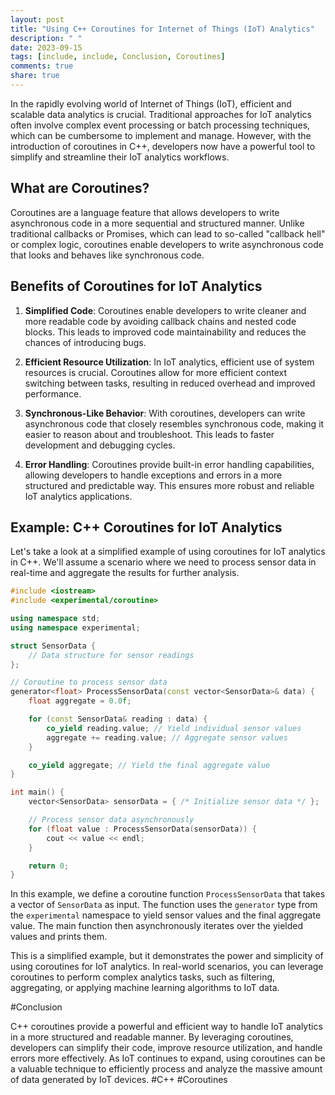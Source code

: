 ```yaml
---
layout: post
title: "Using C++ Coroutines for Internet of Things (IoT) Analytics"
description: " "
date: 2023-09-15
tags: [include, include, Conclusion, Coroutines]
comments: true
share: true
---
```


In the rapidly evolving world of Internet of Things (IoT), efficient and scalable data analytics is crucial. Traditional approaches for IoT analytics often involve complex event processing or batch processing techniques, which can be cumbersome to implement and manage. However, with the introduction of coroutines in C++, developers now have a powerful tool to simplify and streamline their IoT analytics workflows.

## What are Coroutines?

Coroutines are a language feature that allows developers to write asynchronous code in a more sequential and structured manner. Unlike traditional callbacks or Promises, which can lead to so-called "callback hell" or complex logic, coroutines enable developers to write asynchronous code that looks and behaves like synchronous code.

## Benefits of Coroutines for IoT Analytics

1. **Simplified Code**: Coroutines enable developers to write cleaner and more readable code by avoiding callback chains and nested code blocks. This leads to improved code maintainability and reduces the chances of introducing bugs.

2. **Efficient Resource Utilization**: In IoT analytics, efficient use of system resources is crucial. Coroutines allow for more efficient context switching between tasks, resulting in reduced overhead and improved performance.

3. **Synchronous-Like Behavior**: With coroutines, developers can write asynchronous code that closely resembles synchronous code, making it easier to reason about and troubleshoot. This leads to faster development and debugging cycles.

4. **Error Handling**: Coroutines provide built-in error handling capabilities, allowing developers to handle exceptions and errors in a more structured and predictable way. This ensures more robust and reliable IoT analytics applications.

## Example: C++ Coroutines for IoT Analytics

Let's take a look at a simplified example of using coroutines for IoT analytics in C++. We'll assume a scenario where we need to process sensor data in real-time and aggregate the results for further analysis.

```cpp
#include <iostream>
#include <experimental/coroutine>

using namespace std;
using namespace experimental;

struct SensorData {
    // Data structure for sensor readings
};

// Coroutine to process sensor data
generator<float> ProcessSensorData(const vector<SensorData>& data) {
    float aggregate = 0.0f;

    for (const SensorData& reading : data) {
        co_yield reading.value; // Yield individual sensor values
        aggregate += reading.value; // Aggregate sensor values
    }

    co_yield aggregate; // Yield the final aggregate value
}

int main() {
    vector<SensorData> sensorData = { /* Initialize sensor data */ };

    // Process sensor data asynchronously
    for (float value : ProcessSensorData(sensorData)) {
        cout << value << endl;
    }

    return 0;
}
```

In this example, we define a coroutine function `ProcessSensorData` that takes a vector of `SensorData` as input. The function uses the `generator` type from the `experimental` namespace to yield sensor values and the final aggregate value. The main function then asynchronously iterates over the yielded values and prints them.

This is a simplified example, but it demonstrates the power and simplicity of using coroutines for IoT analytics. In real-world scenarios, you can leverage coroutines to perform complex analytics tasks, such as filtering, aggregating, or applying machine learning algorithms to IoT data.

#Conclusion

C++ coroutines provide a powerful and efficient way to handle IoT analytics in a more structured and readable manner. By leveraging coroutines, developers can simplify their code, improve resource utilization, and handle errors more effectively. As IoT continues to expand, using coroutines can be a valuable technique to efficiently process and analyze the massive amount of data generated by IoT devices. #C++ #Coroutines
